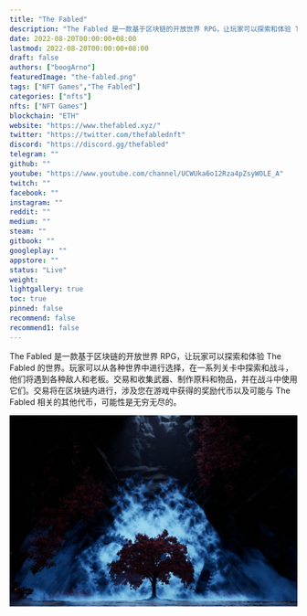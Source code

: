 ```yaml
---
title: "The Fabled"
description: "The Fabled 是一款基于区块链的开放世界 RPG，让玩家可以探索和体验 The Fabled 的世界。"
date: 2022-08-20T00:00:00+08:00
lastmod: 2022-08-20T00:00:00+08:00
draft: false
authors: ["boogArno"]
featuredImage: "the-fabled.png"
tags: ["NFT Games","The Fabled"]
categories: ["nfts"]
nfts: ["NFT Games"]
blockchain: "ETH"
website: "https://www.thefabled.xyz/"
twitter: "https://twitter.com/thefablednft"
discord: "https://discord.gg/thefabled"
telegram: ""
github: ""
youtube: "https://www.youtube.com/channel/UCWUka6o12Rza4pZsyWOLE_A"
twitch: ""
facebook: ""
instagram: ""
reddit: ""
medium: ""
steam: ""
gitbook: ""
googleplay: ""
appstore: ""
status: "Live"
weight: 
lightgallery: true
toc: true
pinned: false
recommend: false
recommend1: false
---
```

The Fabled 是一款基于区块链的开放世界 RPG，让玩家可以探索和体验 The Fabled 的世界。玩家可以从各种世界中进行选择，在一系列关卡中探索和战斗，他们将遇到各种敌人和老板。交易和收集武器、制作原料和物品，并在战斗中使用它们。交易将在区块链内进行，涉及您在游戏中获得的奖励代币以及可能与 The Fabled 相关的其他代币，可能性是无穷无尽的。

![thefabled-dapp-games-ethereum-image1_517f426fe1cf9c974195bf17f5ede00c](thefabled-dapp-games-ethereum-image1_517f426fe1cf9c974195bf17f5ede00c.png)